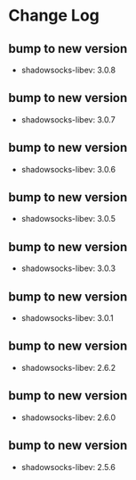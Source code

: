 # Change Log

## bump to new version
 * shadowsocks-libev: 3.0.8

## bump to new version
 * shadowsocks-libev: 3.0.7

## bump to new version
 * shadowsocks-libev: 3.0.6

## bump to new version
 * shadowsocks-libev: 3.0.5

## bump to new version
 * shadowsocks-libev: 3.0.3

## bump to new version
 * shadowsocks-libev: 3.0.1

## bump to new version
 * shadowsocks-libev: 2.6.2

## bump to new version
 * shadowsocks-libev: 2.6.0

## bump to new version
 * shadowsocks-libev: 2.5.6
